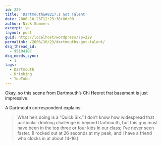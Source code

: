```yaml
---
id: 229
title: 'Dartmouth&#8217;s Got Talent'
date: 2006-10-23T12:23:38+00:00
author: Nick Summers
excerpt: \n
layout: post
guid: http://localhost/wordpress/?p=229
permalink: /2006/10/23/dartmouths-got-talent/
dsq_thread_id:
  - 95104187
dsq_needs_sync:
  - 1
tags:
  - Dartmouth
  - Drinking
  - YouTube
---
```

Okay, so this scene from Dartmouth&#8217;s Chi Heorot frat basement is just impressive.

A Dartmouth correspondent explains:

> What he&#8217;s doing is a &#8220;Quick Six.&#8221; I don&#8217;t know how widespread that particular drinking challenge is beyond Dartmouth, but this guy must have been in the top three or four kids in our class; I&#8217;ve never seen faster. (I rocked out at 26 seconds at my peak, and I have a friend who clocks in at about 14-16.)
